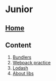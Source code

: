 # Junior

## [Home](../)

## Content

1. [Bundlers](bundlers.md)
1. [Webpack practice](https://www.youtube.com/watch?v=IZGNcSuwBZs)
1. [Lodash](lodash.md)
1. [About libs](about-libs.md)
